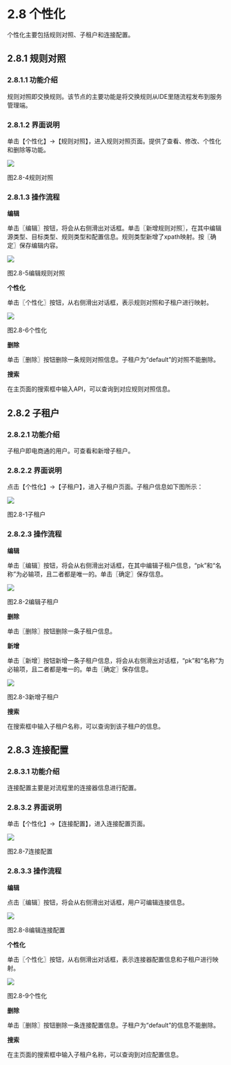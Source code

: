 # 2.8 个性化

个性化主要包括规则对照、子租户和连接配置。

## 2.8.1 规则对照

### 2.8.1.1 功能介绍

规则对照即交换规则。该节点的主要功能是将交换规则从IDE里随流程发布到服务管理端。

### 2.8.1.2 界面说明

单击【个性化】→【规则对照】，进入规则对照页面。提供了查看、修改、个性化和删除等功能。

![](/assets/5-/8/image180.png)
 
图2.8-4规则对照

### 2.8.1.3 操作流程

**编辑**

单击〖编辑〗按钮，将会从右侧滑出对话框。单击〖新增规则对照〗，在其中编辑源类型、目标类型、规则类型和配置信息。规则类型新增了xpath映射。按〖确定〗保存编辑内容。

![](/assets/5-/8/image181.png)
 
图2.8-5编辑规则对照

**个性化**

单击〖个性化〗按钮，从右侧滑出对话框，表示规则对照和子租户进行映射。

![](/assets/5-/8/image182.png)

 
图2.8-6个性化

**删除**

单击〖删除〗按钮删除一条规则对照信息。子租户为“default”的对照不能删除。

**搜索**

在主页面的搜索框中输入API，可以查询到对应规则对照信息。


## 2.8.2 子租户

### 2.8.2.1 功能介绍

子租户即电商通的用户。可查看和新增子租户。

### 2.8.2.2 界面说明

点击【个性化】→【子租户】，进入子租户页面。子租户信息如下图所示：

![](/assets/5-/8/image177.png)
 
图2.8-1子租户

### 2.8.2.3 操作流程

**编辑**

单击〖编辑〗按钮，将会从右侧滑出对话框，在其中编辑子租户信息，“pk”和“名称”为必输项，且二者都是唯一的。单击〖确定〗保存信息。

![](/assets/5-/8/image178.png)
 
图2.8-2编辑子租户

**删除**

单击〖删除〗按钮删除一条子租户信息。

**新增**

单击〖新增〗按钮新增一条子租户信息，将会从右侧滑出对话框，“pk”和“名称”为必输项，且二者都是唯一的。单击〖确定〗保存信息。

![](/assets/5-/8/image179.png)
 
图2.8-3新增子租户

**搜索**

在搜索框中输入子租户名称，可以查询到该子租户的信息。

## 2.8.3 连接配置

### 2.8.3.1 功能介绍

连接配置主要是对流程里的连接器信息进行配置。

### 2.8.3.2 界面说明

单击【个性化】→【连接配置】，进入连接配置页面。

![](/assets/5-/8/image183.png)
 
图2.8-7连接配置

### 2.8.3.3 操作流程

**编辑**

点击〖编辑〗按钮，将会从右侧滑出对话框，用户可编辑连接信息。

![](/assets/5-/8/image184.png)
 
图2.8-8编辑连接配置

**个性化**

单击〖个性化〗按钮，从右侧滑出对话框，表示连接器配置信息和子租户进行映射。

![](/assets/5-/8/image185.png)
 
图2.8-9个性化

**删除**

单击〖删除〗按钮删除一条连接配置信息。子租户为“default”的信息不能删除。

**搜索**

在主页面的搜索框中输入子租户名称，可以查询到对应配置信息。
